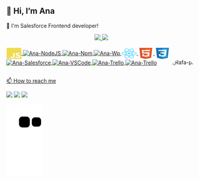 

<!---
anafs86/anafs86 is a ✨ special ✨ repository because its `README.md` (this file) appears on your GitHub profile.
You can click the Preview link to take a look at your changes.
--->


## 👋 Hi, I’m Ana 
🌱 I'm Salesforce Frontend developer!
<div align="center">
  <a href="https://github.com/anafs86">
  <img height="150em" src="https://github-readme-stats.vercel.app/api?username=anafs86&show_icons=true&theme=dracula&include_all_commits=true&count_private=true"/>
  <img height="150em" src="https://github-readme-stats.vercel.app/api/top-langs/?username=anafs86&layout=compact&langs_count=7&theme=dracula"/>
</div>
<div style="display: inline_block"><br>
  <img align="center" alt="Ana-Js" height="30" width="40" src="https://raw.githubusercontent.com/devicons/devicon/master/icons/javascript/javascript-plain.svg">
  <img align="center" alt="Ana-NodeJS" height="40" width="50"src="https://cdn.jsdelivr.net/gh/devicons/devicon/icons/nodejs/nodejs-original-wordmark.svg" />
  <img align="center" alt="Ana-Npm" height="40" width="50" src="https://cdn.jsdelivr.net/gh/devicons/devicon/icons/npm/npm-original-wordmark.svg" />
  <img align="center" alt="Ana-Wp" height="30" width="40" src="https://cdn.jsdelivr.net/gh/devicons/devicon/icons/wordpress/wordpress-original.svg" />
  <img align="center" alt="Ana-React" height="30" width="40" src="https://raw.githubusercontent.com/devicons/devicon/master/icons/react/react-original.svg">
  <img align="center" alt="Ana-HTML" height="30" width="40" src="https://raw.githubusercontent.com/devicons/devicon/master/icons/html5/html5-original.svg">
  <img align="center" alt="Ana-CSS" height="30" width="40" src="https://raw.githubusercontent.com/devicons/devicon/master/icons/css3/css3-original.svg">
  <img align="center" alt="Ana-Salesforce" height="40" width="50" src="https://cdn.jsdelivr.net/gh/devicons/devicon/icons/salesforce/salesforce-original.svg" />
  <img align="center" alt="Ana-VSCode" height="30" width="40" src="https://cdn.jsdelivr.net/gh/devicons/devicon/icons/vscode/vscode-original.svg" />
  <img align="center" alt="Ana-Trello" height="50" width="60" src="https://cdn.jsdelivr.net/gh/devicons/devicon/icons/trello/trello-plain-wordmark.svg" />
  <img align="center" alt="Ana-Trello" height="30" width="60"  src="https://cdn.jsdelivr.net/gh/devicons/devicon/icons/jira/jira-original.svg" />
  <img align="right" alt="Rafa-pic" height="150" style="border-radius:50px; "src="https://cdn.beacons.ai/user_content/NKeWFpQUlCaRT9kWzVLN4CHg91k2/profile_anafs.png?t=1640091206069">
</div>

  
  ##
  📫 How to reach me
 
<div> 
  <a href="https://www.instagram.com/anafbs/" target="_blank"><img src="https://img.shields.io/badge/-Instagram-%23E4405F?style=for-the-badge&logo=instagram&logoColor=white" target="_blank"></a>
  <a href = "mailto:anafbnsantos@gmail.com"><img src="https://img.shields.io/badge/-Gmail-%23333?style=for-the-badge&logo=gmail&logoColor=white" target="_blank"></a>
  <a href="https://www.linkedin.com/in/anafilipasantos/" target="_blank"><img src="https://img.shields.io/badge/-LinkedIn-%230077B5?style=for-the-badge&logo=linkedin&logoColor=white" target="_blank"></a> 
 
  ![Snake animation](https://github.com/rafaballerini/rafaballerini/blob/output/github-contribution-grid-snake.svg)
 
</div>
